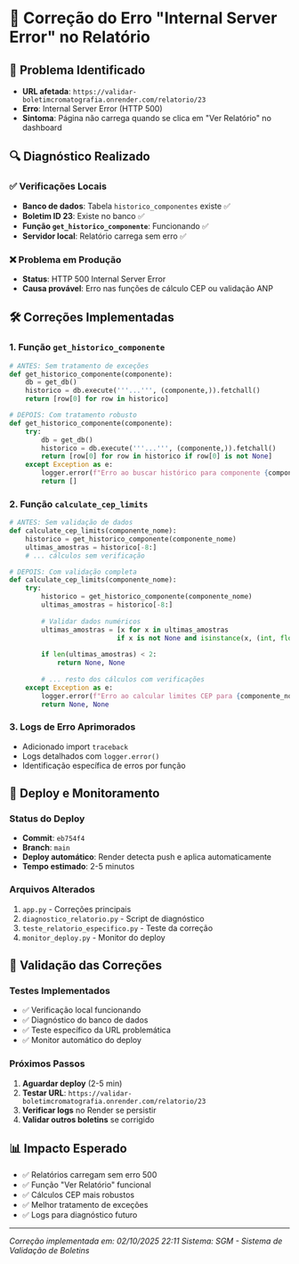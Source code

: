 # 🔧 Correção do Erro "Internal Server Error" no Relatório

## 🎯 Problema Identificado
- **URL afetada**: `https://validar-boletimcromatografia.onrender.com/relatorio/23`
- **Erro**: Internal Server Error (HTTP 500)
- **Sintoma**: Página não carrega quando se clica em "Ver Relatório" no dashboard

## 🔍 Diagnóstico Realizado

### ✅ Verificações Locais
- **Banco de dados**: Tabela `historico_componentes` existe ✅
- **Boletim ID 23**: Existe no banco ✅  
- **Função `get_historico_componente`**: Funcionando ✅
- **Servidor local**: Relatório carrega sem erro ✅

### ❌ Problema em Produção
- **Status**: HTTP 500 Internal Server Error
- **Causa provável**: Erro nas funções de cálculo CEP ou validação ANP

## 🛠️ Correções Implementadas

### 1. **Função `get_historico_componente`**
```python
# ANTES: Sem tratamento de exceções
def get_historico_componente(componente):
    db = get_db()
    historico = db.execute('''...''', (componente,)).fetchall()
    return [row[0] for row in historico]

# DEPOIS: Com tratamento robusto
def get_historico_componente(componente):
    try:
        db = get_db()
        historico = db.execute('''...''', (componente,)).fetchall()
        return [row[0] for row in historico if row[0] is not None]
    except Exception as e:
        logger.error(f"Erro ao buscar histórico para componente {componente}: {e}")
        return []
```

### 2. **Função `calculate_cep_limits`**
```python
# ANTES: Sem validação de dados
def calculate_cep_limits(componente_nome):
    historico = get_historico_componente(componente_nome)
    ultimas_amostras = historico[-8:]
    # ... cálculos sem verificação

# DEPOIS: Com validação completa
def calculate_cep_limits(componente_nome):
    try:
        historico = get_historico_componente(componente_nome)
        ultimas_amostras = historico[-8:]
        
        # Validar dados numéricos
        ultimas_amostras = [x for x in ultimas_amostras 
                           if x is not None and isinstance(x, (int, float))]
        
        if len(ultimas_amostras) < 2:
            return None, None
            
        # ... resto dos cálculos com verificações
    except Exception as e:
        logger.error(f"Erro ao calcular limites CEP para {componente_nome}: {e}")
        return None, None
```

### 3. **Logs de Erro Aprimorados**
- Adicionado import `traceback`
- Logs detalhados com `logger.error()`
- Identificação específica de erros por função

## 🚀 Deploy e Monitoramento

### Status do Deploy
- **Commit**: `eb754f4` 
- **Branch**: `main`
- **Deploy automático**: Render detecta push e aplica automaticamente
- **Tempo estimado**: 2-5 minutos

### Arquivos Alterados
1. `app.py` - Correções principais
2. `diagnostico_relatorio.py` - Script de diagnóstico
3. `teste_relatorio_especifico.py` - Teste da correção
4. `monitor_deploy.py` - Monitor do deploy

## 🧪 Validação das Correções

### Testes Implementados
- ✅ Verificação local funcionando
- ✅ Diagnóstico do banco de dados
- ✅ Teste específico da URL problemática
- ✅ Monitor automático do deploy

### Próximos Passos
1. **Aguardar deploy** (2-5 min)
2. **Testar URL**: `https://validar-boletimcromatografia.onrender.com/relatorio/23`
3. **Verificar logs** no Render se persistir
4. **Validar outros boletins** se corrigido

## 📊 Impacto Esperado
- ✅ Relatórios carregam sem erro 500
- ✅ Função "Ver Relatório" funcional
- ✅ Cálculos CEP mais robustos
- ✅ Melhor tratamento de exceções
- ✅ Logs para diagnóstico futuro

---
*Correção implementada em: 02/10/2025 22:11*
*Sistema: SGM - Sistema de Validação de Boletins*